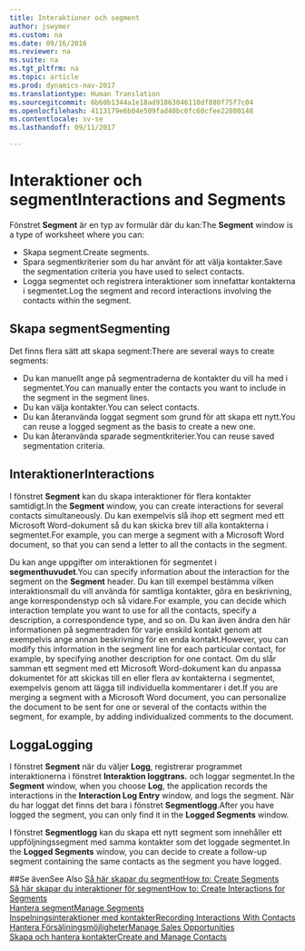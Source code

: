 ```yaml
---
title: Interaktioner och segment
author: jswymer
ms.custom: na
ms.date: 09/16/2016
ms.reviewer: na
ms.suite: na
ms.tgt_pltfrm: na
ms.topic: article
ms.prod: dynamics-nav-2017
ms.translationtype: Human Translation
ms.sourcegitcommit: 6b60b1344a1e18ad91863046110df880f75f7c04
ms.openlocfilehash: 4113179e6b04e509fad40bc0fc60cfee22800148
ms.contentlocale: sv-se
ms.lasthandoff: 09/11/2017

---
```

# <a name="interactions-and-segments"></a><span data-ttu-id="8f4ad-102">Interaktioner och segment</span><span class="sxs-lookup"><span data-stu-id="8f4ad-102">Interactions and Segments</span></span>
<span data-ttu-id="8f4ad-103">Fönstret **Segment** är en typ av formulär där du kan:</span><span class="sxs-lookup"><span data-stu-id="8f4ad-103">The **Segment** window is a type of worksheet where you can:</span></span>

* <span data-ttu-id="8f4ad-104">Skapa segment.</span><span class="sxs-lookup"><span data-stu-id="8f4ad-104">Create segments.</span></span>
* <span data-ttu-id="8f4ad-105">Spara segmentkriterier som du har använt för att välja kontakter.</span><span class="sxs-lookup"><span data-stu-id="8f4ad-105">Save the segmentation criteria you have used to select contacts.</span></span>
* <span data-ttu-id="8f4ad-106">Logga segmentet och registrera interaktioner som innefattar kontakterna i segmentet.</span><span class="sxs-lookup"><span data-stu-id="8f4ad-106">Log the segment and record interactions involving the contacts within the segment.</span></span>

## <a name="segmenting"></a><span data-ttu-id="8f4ad-107">Skapa segment</span><span class="sxs-lookup"><span data-stu-id="8f4ad-107">Segmenting</span></span>
<span data-ttu-id="8f4ad-108">Det finns flera sätt att skapa segment:</span><span class="sxs-lookup"><span data-stu-id="8f4ad-108">There are several ways to create segments:</span></span>

* <span data-ttu-id="8f4ad-109">Du kan manuellt ange på segmentraderna de kontakter du vill ha med i segmentet.</span><span class="sxs-lookup"><span data-stu-id="8f4ad-109">You can manually enter the contacts you want to include in the segment in the segment lines.</span></span>
* <span data-ttu-id="8f4ad-110">Du kan välja kontakter.</span><span class="sxs-lookup"><span data-stu-id="8f4ad-110">You can select contacts.</span></span>
* <span data-ttu-id="8f4ad-111">Du kan återanvända loggat segment som grund för att skapa ett nytt.</span><span class="sxs-lookup"><span data-stu-id="8f4ad-111">You can reuse a logged segment as the basis to create a new one.</span></span>
* <span data-ttu-id="8f4ad-112">Du kan återanvända sparade segmentkriterier.</span><span class="sxs-lookup"><span data-stu-id="8f4ad-112">You can reuse saved segmentation criteria.</span></span>

## <a name="interactions"></a><span data-ttu-id="8f4ad-113">Interaktioner</span><span class="sxs-lookup"><span data-stu-id="8f4ad-113">Interactions</span></span>
<span data-ttu-id="8f4ad-114">I fönstret **Segment** kan du skapa interaktioner för flera kontakter samtidigt.</span><span class="sxs-lookup"><span data-stu-id="8f4ad-114">In the **Segment** window, you can create interactions for several contacts simultaneously.</span></span> <span data-ttu-id="8f4ad-115">Du kan exempelvis slå ihop ett segment med ett Microsoft Word-dokument så du kan skicka brev till alla kontakterna i segmentet.</span><span class="sxs-lookup"><span data-stu-id="8f4ad-115">For example, you can merge a segment with a Microsoft Word document, so that you can send a letter to all the contacts in the segment.</span></span>

<span data-ttu-id="8f4ad-116">Du kan ange uppgifter om interaktionen för segmentet i **segmenthuvudet**.</span><span class="sxs-lookup"><span data-stu-id="8f4ad-116">You can specify information about the interaction for the segment on the **Segment** header.</span></span> <span data-ttu-id="8f4ad-117">Du kan till exempel bestämma vilken interaktionsmall du vill använda för samtliga kontakter, göra en beskrivning, ange korrespondenstyp och så vidare.</span><span class="sxs-lookup"><span data-stu-id="8f4ad-117">For example, you can decide which interaction template you want to use for all the contacts, specify a description, a correspondence type, and so on.</span></span> <span data-ttu-id="8f4ad-118">Du kan även ändra den här informationen på segmentraden för varje enskild kontakt genom att exempelvis ange annan beskrivning för en enda kontakt.</span><span class="sxs-lookup"><span data-stu-id="8f4ad-118">However, you can modify this information in the segment line for each particular contact, for example, by specifying another description for one contact.</span></span> <span data-ttu-id="8f4ad-119">Om du slår samman ett segment med ett Microsoft Word-dokument kan du anpassa dokumentet för att skickas till en eller flera av kontakterna i segmentet, exempelvis genom att lägga till individuella kommentarer i det.</span><span class="sxs-lookup"><span data-stu-id="8f4ad-119">If you are merging a segment with a Microsoft Word document, you can personalize the document to be sent for one or several of the contacts within the segment, for example, by adding individualized comments to the document.</span></span>

## <a name="logging"></a><span data-ttu-id="8f4ad-120">Logga</span><span class="sxs-lookup"><span data-stu-id="8f4ad-120">Logging</span></span>
<span data-ttu-id="8f4ad-121">I fönstret **Segment** när du väljer **Logg**, registrerar programmet interaktionerna i fönstret **Interaktion loggtrans.** och loggar segmentet.</span><span class="sxs-lookup"><span data-stu-id="8f4ad-121">In the **Segment** window, when you choose **Log**, the application records the interactions in the **Interaction Log Entry** window, and logs the segment.</span></span> <span data-ttu-id="8f4ad-122">När du har loggat det finns det bara i fönstret **Segmentlogg**.</span><span class="sxs-lookup"><span data-stu-id="8f4ad-122">After you have logged the segment, you can only find it in the **Logged Segments** window.</span></span>

<span data-ttu-id="8f4ad-123">I fönstret **Segmentlogg** kan du skapa ett nytt segment som innehåller ett uppföljningssegment med samma kontakter som det loggade segmentet.</span><span class="sxs-lookup"><span data-stu-id="8f4ad-123">In the **Logged Segments** window, you can decide to create a follow-up segment containing the same contacts as the segment you have logged.</span></span>


##<a name="see-also"></a><span data-ttu-id="8f4ad-124">Se även</span><span class="sxs-lookup"><span data-stu-id="8f4ad-124">See Also</span></span>
[<span data-ttu-id="8f4ad-125">Så här skapar du segment</span><span class="sxs-lookup"><span data-stu-id="8f4ad-125">How to: Create Segments</span></span>](marketing-how-create-segment.md)  
[<span data-ttu-id="8f4ad-126">Så här skapar du interaktioner för segment</span><span class="sxs-lookup"><span data-stu-id="8f4ad-126">How to: Create Interactions for Segments</span></span>](marketing-how-create-interactions.md)  
[<span data-ttu-id="8f4ad-127">Hantera segment</span><span class="sxs-lookup"><span data-stu-id="8f4ad-127">Manage Segments</span></span>](marketing-segments.md)  
[<span data-ttu-id="8f4ad-128">Inspelningsinteraktioner med kontakter</span><span class="sxs-lookup"><span data-stu-id="8f4ad-128">Recording Interactions With Contacts</span></span>](marketing-interactions.md)  
[<span data-ttu-id="8f4ad-129">Hantera Försäljningsmöjligheter</span><span class="sxs-lookup"><span data-stu-id="8f4ad-129">Manage Sales Opportunities</span></span>](marketing-manage-sales-opportunities.md)  
[<span data-ttu-id="8f4ad-130">Skapa och hantera kontakter</span><span class="sxs-lookup"><span data-stu-id="8f4ad-130">Create and Manage Contacts</span></span>](marketing-contacts.md)

